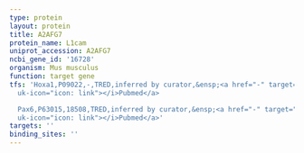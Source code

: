 ```yaml
---
type: protein
layout: protein
title: A2AFG7
protein_name: L1cam
uniprot_accession: A2AFG7
ncbi_gene_id: '16728'
organism: Mus musculus
function: target gene
tfs: 'Hoxa1,P09022,-,TRED,inferred by curator,&ensp;<a href="-" target="_blank"><i
  uk-icon="icon: link"></i>Pubmed</a>

  Pax6,P63015,18508,TRED,inferred by curator,&ensp;<a href="-" target="_blank"><i
  uk-icon="icon: link"></i>Pubmed</a>'
targets: ''
binding_sites: ''
---
```


